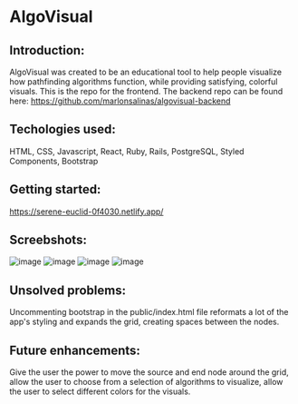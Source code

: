 # AlgoVisual

## Introduction: 
AlgoVisual was created to be an educational tool to help people visualize how pathfinding algorithms function, while providing satisfying, colorful visuals. This is the repo for the frontend. The backend repo can be found here: https://github.com/marlonsalinas/algovisual-backend

## Techologies used: 
HTML, CSS, Javascript, React, Ruby, Rails, PostgreSQL, Styled Components, Bootstrap

## Getting started: 
https://serene-euclid-0f4030.netlify.app/

## Screebshots:
![image](https://user-images.githubusercontent.com/88510425/143040326-99350227-360f-4132-8733-540634c17efa.png)
![image](https://user-images.githubusercontent.com/88510425/143040420-502fc161-54cf-49bc-ab29-7e8122e0cf0d.png)
![image](https://user-images.githubusercontent.com/88510425/143040505-b58977cb-0d95-4089-8172-9e32b35510ce.png)
![image](https://user-images.githubusercontent.com/88510425/143040544-b64253df-8dbb-4a53-af22-35bda926078f.png)


## Unsolved problems: 
Uncommenting bootstrap in the public/index.html file reformats a lot of the app's styling and expands the grid, creating spaces between the nodes.

## Future enhancements: 
Give the user the power to move the source and end node around the grid, allow the user to choose from a selection of algorithms to visualize, allow the user to select different colors for the visuals.
